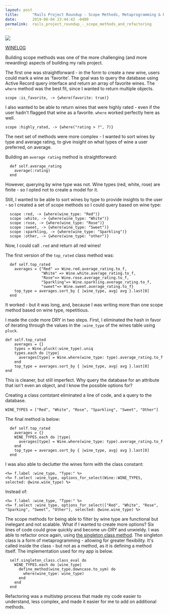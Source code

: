 ```yaml
---
layout: post
title:      "Rails Project Roundup - Scope Methods, Metaprogramming & Refactoring"
date:       2019-06-04 23:44:42 -0400
permalink:  rails_project_roundup_-_scope_methods_and_refactoring
---
```



![](https://upload.wikimedia.org/wikipedia/commons/6/62/Ruby_On_Rails_Logo.svg)

[WINELOG](http://wine-log.herokuapp.com)

Building scope methods was one of the more challenging (and more rewarding) aspects of building my rails project. 

The first one was straightforward - in the form to create a new wine, users could mark a wine as 'favorite'. The goal was to query the database using Active Record query interface and return an array of favorite wines. The `where` method was the best fit, since I wanted to return multiple objects.

  `scope :is_favorite, -> {where(favorite: true)}`
	
I also wanted to be able to return wines that were highly rated - even if the user hadn't flagged that wine as a favorite. `where` worked perfectly here as well.

  `scope :highly_rated, -> {where("rating > ?", 7)}`
	
The next set of methods were more complex - I wanted to sort wines by type and average rating, to give insight on what types of wine a user preferred, on average.

Building an `average rating` method is straightforward:

```
  def self.average_rating
    average(:rating)
  end
```

However, querying by wine type was not. Wine types (red, white, rose) are finite - so I opted not to create a model for it. 

Still, I wanted to be able to sort wines by type to provide insights to the user - so I created a set of scope methods so I could query based on wine type:

```
  scope :red, -> {where(wine_type: "Red")}
  scope :white, -> {where(wine_type: "White")}	  
  scope :rose, -> {where(wine_type: "Rose")}	
  scope :sweet, -> {where(wine_type: "Sweet")}	  
  scope :sparkling, -> {where(wine_type: "Sparkling")}	 
  scope :other, -> {where(wine_type: "other")}	  
```

Now, I could call `.red` and return all red wines! 

The first version of the `top_rated` class method was:

```
  def self.top_rated
    averages = {"Red" => Wine.red.average_rating.to_f,
                "White" => Wine.white.average_rating.to_f,
                "Rose"=> Wine.rose.average_rating.to_f,
                "Sparkling"=> Wine.sparkling.average_rating.to_f,
                "sweet"=> Wine.sweet.average_rating.to_f}
    top_type = averages.sort_by { |wine_type, avg| avg }.last[0]
  end
```

It worked - but it was long, and, because I was writing more than one scope method based on wine type, repetitious. 

I made the code more DRY in two steps. First, I eliminated the hash in favor of iterating through the values in the `:wine_type` of the wines table using `pluck`.

```
def self.top_rated
    averages = {}
    types = Wine.pluck(:wine_type).uniq
    types.each do |type|
      averages[type] = Wine.where(wine_type: type).average_rating.to_f
    end
    top_type = averages.sort_by { |wine_type, avg| avg }.last[0]
end
```

This is cleaner, but still imperfect. Why query the database for an attribute that isn't even an object, and I know the possible options for?
 
Creating a class contstant eliminated a line of code, and a query to the database.

`WINE_TYPES = ["Red", "White", "Rose", "Sparkling", "Sweet", "Other"]`

The final method is below:

```
  def self.top_rated
    averages = {}
    WINE_TYPES.each do |type|
      averages[type] = Wine.where(wine_type: type).average_rating.to_f
    end
    top_type = averages.sort_by { |wine_type, avg| avg }.last[0]
  end
```

I was also able to declutter the wines form with the class constant:

```
<%= f.label :wine_type, "Type:" %>
<%= f.select :wine_type, options_for_select(Wine::WINE_TYPES, selected: @wine.wine_type) %>
```

Instead of:

```
<%= f.label :wine_type, "Type:" %>
<%= f.select :wine_type, options_for_select(["Red", "White", "Rose", "Sparking", "Sweet", "Other"], selected: @wine.wine_type) %>
```

The scope methods for being able to filter by wine type are functional but inelegant and not scalable. What if I wanted to create more options? Six lines of code could grow quickly and become un-DRY and unwieldy. I was able to refactor once again, using [the singleton class method](http://https://apidock.com/ruby/Object/singleton_class). The singleton class is a form of metaprogramming - allowing for greater flexibility. It's called inside the class - but not as a method, as it is defining a method itself.  The implementation used for my app is below. 

```
  self.singleton_class.class_eval do
    WINE_TYPES.each do |wine_type|
      define_method(wine_type.downcase.to_sym) do
        where(wine_type: wine_type)
      end
    end
  end
```

Refactoring was a multistep process that made my code easier to understand, less complex, and made it easier for me to add on additional methods.

